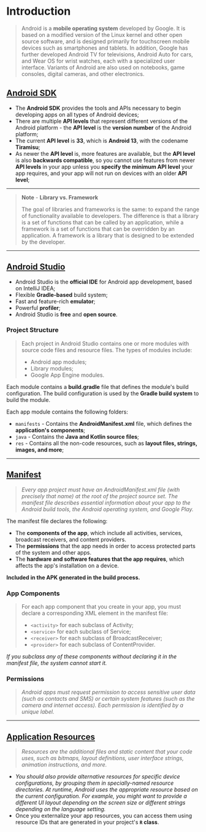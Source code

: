 # Introduction

> Android is a **mobile operating system** developed by Google. It is based on a modified version of the Linux kernel and other open source software, and is designed primarily for touchscreen mobile devices such as smartphones and tablets. In addition, Google has further developed Android TV for televisions, Android Auto for cars, and Wear OS for wrist watches, each with a specialized user interface. Variants of Android are also used on notebooks, game consoles, digital cameras, and other electronics.

## [Android SDK](https://developer.android.com/studio/releases/platforms)

* The **Android SDK** provides the tools and APIs necessary to begin developing apps on all types of Android devices;
* There are multiple **API levels** that represent different versions of the Android platform - the **API level** is the **version number** of the Android platform;
* The current **API level** is **33**, which is **Android 13**, with the codename **Tiramisu**;
* As newer the **API level** is, more features are available, but the **API level** is also **backwards compatible**, so you cannot use features from newer **API levels** in your app unless you **specify the minimum API level** your app requires, and your app will not run on devices with an older **API level**;

---

> **Note** - **Library vs. Framework**
>
> The goal of libraries and frameworks is the same: to expand the range of functionality available to developers. The difference is that a library is a set of functions that can be called by an application, while a framework is a set of functions that can be overridden by an application. A framework is a library that is designed to be extended by the developer.

---

## [Android Studio](https://developer.android.com/studio)

* Android Studio is the **official IDE** for Android app development, based on IntelliJ IDEA;
* Flexible **Gradle-based** build system;
* Fast and feature-rich **emulator**;
* Powerful **profiler**;
* Android Studio is **free** and **open source**.

### Project Structure

> Each project in Android Studio contains one or more modules with source code files and resource files. The types of modules include:
>
> * Android app modules;
> * Library modules;
> * Google App Engine modules.

Each module contains a **build.gradle** file that defines the module's build configuration. The build configuration is used by the **Gradle build system** to build the module.

Each app module contains the following folders:

* `manifests` - Contains the **AndroidManifest.xml** file, which defines the **application's components**;
* `java` - Contains the **Java and Kotlin source files**;
* `res` - Contains all the non-code resources, such as **layout files, strings, images, and more**;

---

## [Manifest](https://developer.android.com/guide/topics/manifest/manifest-intro)

> _Every app project must have an AndroidManifest.xml file (with precisely that name) at the root of the project source set. The manifest file describes essential information about your app to the Android build tools, the Android operating system, and Google Play._

The manifest file declares the following:

* The **components of the app**, which include all activities, services, broadcast receivers, and content providers.
* The **permissions** that the app needs in order to access protected parts of the system and other apps.
* The **hardware and software features that the app requires**, which affects the app's installation on a device.


**Included in the APK generated in the build process.**

### App Components

> For each app component that you create in your app, you must declare a corresponding XML element in the manifest file:
> 
> * `<activity>` for each subclass of Activity;
> * `<service>` for each subclass of Service;
> * `<receiver>` for each subclass of BroadcastReceiver;
> * `<provider>` for each subclass of ContentProvider.

_If you subclass any of these components without declaring it in the manifest file, the system cannot start it._

### Permissions

> _Android apps must request permission to access sensitive user data (such as contacts and SMS) or certain system features (such as the camera and internet access). Each permission is identified by a unique label._

---

## [Application Resources](https://developer.android.com/guide/topics/resources/providing-resources)

> _Resources are the additional files and static content that your code uses, such as bitmaps, layout definitions, user interface strings, animation instructions, and more._

* _You should also provide alternative resources for specific device configurations, by grouping them in specially-named resource directories. At runtime, Android uses the appropriate resource based on the current configuration. For example, you might want to provide a different UI layout depending on the screen size or different strings depending on the language setting._
* Once you externalize your app resources, you can access them using resource IDs that are generated in your project's **`R` class**.
